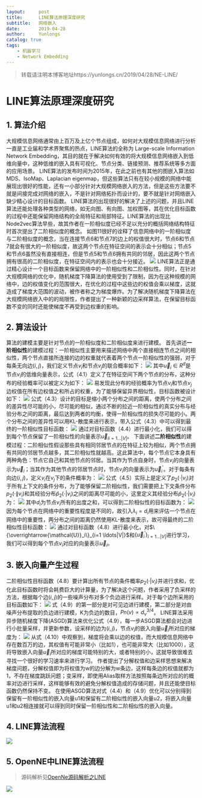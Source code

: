 ```yaml
---
layout:     post
title:      LINE算法原理深度研究
subtitle:   网络嵌入
date:       2019-04-28
author:     Yunlongs
catalog: true
tags:
    - 机器学习
    - Network Embedding
---
```


>转载请注明本博客地址https://yunlongs.cn/2019/04/28/NE-LINE/

# LINE算法原理深度研究
## 1. 算法介绍
大规模信息网络通常由上百万及上亿个节点组成，如何对大规模信息网络进行分析一直是工业届和学术界聚焦的热点，LINE算法的全称为 Large-scale Information Network Embedding，其目的就在于解决如何有效的将大规模信息网络嵌入到低维向量中，这种低维的嵌入具有可视化、节点分类、链接预测、推荐系统等多方面的应用场景。
LINE算法的发布时间为2015年，在此之前也有其他的图嵌入算法如MDS、IsoMap、Laplacian eigenmap，但这些算法只有在较小规模的网络中能展现出很好的性能，还有一小部分针对大规模网络嵌入的方法，但是这些方法要不就是间接完成对网络的嵌入，不是针对网络拓扑而设计的，要不就是针对网络嵌入缺少精心设计的目标函数。
LINE算法的出现很好的解决了上述的问题，并且LINE算法还能处理各种类型的网络，如无向图、有向图、加权图等，其在优化目标函数的过程中还能保留网络结构的全局特征和局部特征。LINE算法的出现比Node2vec算法早些，故其作者在一阶相似度已经不足以充分的概括网络结构特征时首次提出了二阶相似度的概念。
如图11很好的诠释了信息网络中的一阶相似度与二阶相似度的概念，当在连接节点6和节点7的边上的权值很大时，节点6和节点7就会有很大的一阶相似度，故这两个节点在特征空间的表示会十分相似；节点5和节点6虽然没有直接相连，但是节点5和节点6拥有共同的邻居，因此这两个节点拥有很高的二阶相似度，在特征空间内的表示也会十分接近。
![](https://yunlongs-1253041399.cos.ap-chengdu.myqcloud.com/image/OpenNe/LINE/1.jpg)
LINE算法正是通过精心设计一个目标函数来保留网络中的一阶相似性和二阶相似性。同时，在针对大规模网络的优化中，随机梯度下降算法的使用受到了限制，因为在这种规模的网络中，边的权值变化的范围很大，在优化的过程中这些边的权值会乘以梯度，这就造成了梯度大范围的波动，被作者称之为梯度爆炸。为了解决随机梯度下降算法在大规模网络嵌入中的的局限性，作者提出了一种新颖的边采样算法，在保留目标函数不变的同时还能使梯度不再受到边权重的影响。
## 2. 算法设计
算法的建模主要是针对节点的一阶相似度和二阶相似度来进行建模。
首先讲述**一阶相似性**的建模过程：一阶相似性主要用来描述网络中两个直接相连节点之间的相似性，两个节点直接所连接的边的权重就代表着两个节点一阶相似性的强弱，对于每条无向边$(i, j)$，我们定义节点$v_i$和节点$v_j$的联合概率如下：
![](https://yunlongs-1253041399.cos.ap-chengdu.myqcloud.com/image/OpenNe/LINE/2.jpg)
其中$\vec u_i \in R^d$是节点$v_i$的低维向量表示，公式（4.1）定义了在特征空间下两个节点的分布，这种分布的经验概率可以被定义为如下：
![](https://yunlongs-1253041399.cos.ap-chengdu.myqcloud.com/image/OpenNe/LINE/3.jpg)
易发现此分布的经验概率为节点$v_i$和节点$v_j$边权值在所有边权值之和所占的权重，为了能够保留异界相似性，目标函数被设计如下：
![](https://yunlongs-1253041399.cos.ap-chengdu.myqcloud.com/image/OpenNe/LINE/4.jpg)
公式（4.3）设计的目标是缩小两个分布之间的距离，使两个分布之间的差异性尽可能的小，尽可能的相似，通过不断的拉近一阶相似性的真实分布与经验分布之间的距离，最后达到两者的均衡，使得一阶相似性的损失尽可能的小。两个分布之间的差异性可以用KL-散度来进行表示，带入公式（4.3）中可以得到最终的一阶相似性目标函数：
![](https://yunlongs-1253041399.cos.ap-chengdu.myqcloud.com/image/OpenNe/LINE/5.jpg)
通过对目标函数（4.4）进行最小化，我们可以得到每个节点保留了一阶相似性的向量表示${\vec u_i}_{i=1 \ldots|V|}$。
下面讲述**二阶相似性**的建模过程：二阶相似性假设那些具有相同邻居节点的在特征上较为相似，两个节点拥有共同的邻居节点越多，其二阶相似性就越高。这此算法中，每个节点它本身具有两种角色：节点它自己和其他节点的邻居。当其作为节点自身时，节点$v_i$的向量表示为$\vec u_i$；当其作为其他节点的邻居节点时，节点$v_i$的向量表示为$\vec{u}_{i}^{\prime}$。对于每条有向边$(i, j)$，定义$v_i$在$v_j$下的条件概率为：
![](https://yunlongs-1253041399.cos.ap-chengdu.myqcloud.com/image/OpenNe/LINE/6.jpg)
公式（4.5）实际上是定义了$p_{2}(\cdot | v_{i})$对于所有上下文的条件分布，为了能够保留二阶相似性，我们需要把上下文条件分布$p_{2}(\cdot \| v_{i})$和其经验分布$\hat p_2 (\cdot | v_i)$之间的距离尽可能的小，这里定义其经验分布$\hat p_{2}(\cdot | v_{i})$为：
![](https://yunlongs-1253041399.cos.ap-chengdu.myqcloud.com/image/OpenNe/LINE/7.jpg)
其中$d_i$为节点$v_i$所有的出度之和，可以得到二阶相似性的目标函数为：
![](https://yunlongs-1253041399.cos.ap-chengdu.myqcloud.com/image/OpenNe/LINE/8.jpg)
因为每个节点在网络中的重要性程度是不同的，故引入$\lambda_{i}=d_{i}$用来评估一个节点在网络中的重要性，两分布之间的距离仍然使用KL-散度来表示，故可得最终的二阶相似性目标函数：
![](https://yunlongs-1253041399.cos.ap-chengdu.myqcloud.com/image/OpenNe/LINE/9.jpg)
通过对目标函数（4.8）进行最小化，对$\{\overrightarrow{\mathcal{U}}_i\}_{i=1 \ldots|V|}$和$\{\vec u_{i}^{\prime}\}_{i=1 \ldots|V|}$进行学习，我们可以得到每个节点$v_i$对应的向量表示$\vec{u}_{i}$。

## 3. 嵌入向量产生过程
二阶相似性目标函数（4.8）要计算出所有节点的条件概率$p_{2}(\cdot | v_{i})$并进行求和，优化此目标函数时将会耗费巨大的计算量，为了解决这个问题，作者采用了负采样的方法，根据每个边$(i, j)$的一些噪声分布对多个负边进行采样。对于每个边所采用的目标函数如下：
![](https://yunlongs-1253041399.cos.ap-chengdu.myqcloud.com/image/OpenNe/LINE/10.jpg)
式（4.9）的第一部分是对可见边进行建模，第二部分是对由噪声分布提取的负边进行建模，K为负边的数目，$P n(v) \propto d_{v}^{3 / 4}$。
LINE算法采用异步随机梯度下降(ASGD)算法来优化公式（4.9），每一步ASGD算法都会对边进行小批量采样，并更新参数，设采样的边为$(i, j)$，节点$v_i$的嵌入向量$\vec{u}_{i}$所对应的梯度为：
![](https://yunlongs-1253041399.cos.ap-chengdu.myqcloud.com/image/OpenNe/LINE/11.jpg)
从式（4.10）中观察到，梯度将会乘以边的权值，而大规模信息网络中存在数百万的边，其权值有可能非常小（比如1），也可能非常大（比如1000），这将导致嵌入向量$\vec{u}_{i}$所对应的梯度可能特别的大，或者特别的小，这就导致很难去寻找一个很好的学习速率来进行学习。
作者提出了分解权值和边采样思想来解决梯度问题，分解权值即为将权值为w的边分解为w条边，这样每条边的权值就都为1，不存在梯度跳跃问题；变采样，即使用Alias取样方法按照每条边所对应的的概率对边进行采样，这样能够有效的避免分解权值造成的存储问题，并且还能使目标函数仍然保持不变。
在使用ASGD算法对式（4.4）和（4.9）优化可以分别得到保留有一阶相似性的嵌入向量u1和保留有二阶相似性的嵌入向量u2，将嵌入向量u1和u2相连接就可以得到同时保留一阶相似性和二阶相似性的嵌入向量。
## 4. LINE算法流程
![](https://yunlongs-1253041399.cos.ap-chengdu.myqcloud.com/image/OpenNe/LINE/12.jpg)

## 5. OpenNE中LINE算法流程
>源码解析见[OpenNe源码解析之LINE
](https://yunlongs.cn/2019/02/28/OpenNE&LINE/)

![](https://yunlongs-1253041399.cos.ap-chengdu.myqcloud.com/image/OpenNe/LINE/13.jpg)